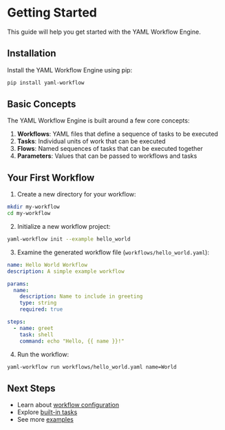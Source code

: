 # Getting Started

This guide will help you get started with the YAML Workflow Engine.

## Installation

Install the YAML Workflow Engine using pip:

```bash
pip install yaml-workflow
```

## Basic Concepts

The YAML Workflow Engine is built around a few core concepts:

1. **Workflows**: YAML files that define a sequence of tasks to be executed
2. **Tasks**: Individual units of work that can be executed
3. **Flows**: Named sequences of tasks that can be executed together
4. **Parameters**: Values that can be passed to workflows and tasks

## Your First Workflow

1. Create a new directory for your workflow:

```bash
mkdir my-workflow
cd my-workflow
```

2. Initialize a new workflow project:

```bash
yaml-workflow init --example hello_world
```

3. Examine the generated workflow file (`workflows/hello_world.yaml`):

```yaml
name: Hello World Workflow
description: A simple example workflow

params:
  name:
    description: Name to include in greeting
    type: string
    required: true

steps:
  - name: greet
    task: shell
    command: echo "Hello, {{ name }}!"
```

4. Run the workflow:

```bash
yaml-workflow run workflows/hello_world.yaml name=World
```

## Next Steps

- Learn about [workflow configuration](configuration.md)
- Explore [built-in tasks](tasks/index.md)
- See more [examples](../examples/basic-workflow.md) 